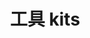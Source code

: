 ---
home: true
icon: gears
title: 工具 kits
heroImage: /logo.svg
bgImage: /assets/image/6-light.svg
bgImageDark: /assets/image/6-dark.svg
bgImageStyle:
  background-attachment: fixed
heroText: 工具页面
tagline: 软件百宝箱
actions:
  - text: 主页 index
    icon: house
    link: ../../
    type: primary

  - text: 介绍 intro
    icon: heart
    link: ../../intro
    type: default

highlights:
  - header: 软件工具地址

    bgImageStyle:
      background-repeat: repeat
      background-size: initial
    features:
      - title: PLECS软件
        icon: mdi:terminal
        details: PLECS 是一款专为电力电子领域设计的仿真软件。
        link: https://downloadly.ir/software/engineering-specialized/plexim-plecs-standalone/
    
      - title: PLECS软件
        icon: tabler:brand-nodejs
        details: PLECS软件
        link: https://downloadly.ir/software/engineering-specialized/plexim-plecs-standalone/

      - title: PLECS软件
        icon: material-symbols:book-3-outline-rounded
        details: PLECS软件
        link: https://downloadly.ir/software/engineering-specialized/plexim-plecs-standalone/

      - title: PLECS软件
        icon: material-symbols:account-tree-outline-rounded
        details: PLECS软件
        link: https://downloadly.ir/software/engineering-specialized/plexim-plecs-standalone/

      - title: PLECS软件
        icon: tabler:brand-matrix
        details: PLECS软件
        link: https://downloadly.ir/software/engineering-specialized/plexim-plecs-standalone/

---